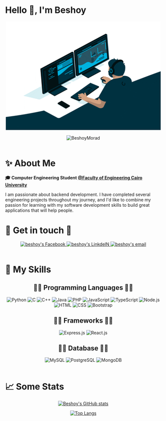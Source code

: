 # Hello 👋, I'm Beshoy

<p align="center">
  <img src="/main.gif" alt="Coder GIF" width="500" height="350">
</p>

<div align="center">
  <img src="https://komarev.com/ghpvc/?username=BeshoyMorad&label=Profile%20views&color=0e75b6&style=flat" alt="BeshoyMorad" />
</div>

<br>

# ✨ About Me
<strong>🎓 Computer Engineering Student <a href="http://eng.cu.edu.eg/ar/">@Faculty of Engineering Cairo University</a></strong>

I am passionate about backend development. I have completed several engineering projects throughout my journey, and I'd like to combine my passion for learning with my software development skills to build great applications that will help people.

# 💬 Get in touch 💬

<div align="center">
  <a href="https://www.facebook.com/iiBesh00/">
  <img alt="beshoy's Facebook" src="https://img.shields.io/badge/Facebook-1877F2?style=for-the-badge&logo=facebook&logoColor=white" 
       draggable="false" />
  </a>

  <a href="https://www.linkedin.com/in/beshoymorad/">
    <img alt="beshoy's LinkdeIN" src="https://img.shields.io/badge/LinkedIn-0077B5?style=for-the-badge&logo=linkedin&logoColor=white"
         draggable="false" />
  </a>

  <a href="mailto:beshoymorad2002@gmail.com">
    <img alt="beshoy's email" src="https://img.shields.io/badge/Gmail-D14836?style=for-the-badge&logo=gmail&logoColor=white" 
          draggable="false" />
  </a>
</div>

<br>

# 🤹 My Skills

<div>
  <div align='center'>
    <h2> 👨‍💻 Programming Languages 👩‍💻 </h2>
    <img title="Python" src="https://img.shields.io/badge/Python-14354C?style=for-the-badge&logo=python&logoColor=white">
    <img title="C" src="https://img.shields.io/badge/C-00599C?style=for-the-badge&logo=c&logoColor=white">
    <img title="C++" src="https://img.shields.io/badge/C%2B%2B-00599C?style=for-the-badge&logo=c%2B%2B&logoColor=white">
    <img title="Java" src="https://img.shields.io/badge/Java-ED8B00?style=for-the-badge&logo=java&logoColor=white">
    <img title="PHP" src="https://img.shields.io/badge/PHP-777BB4?style=for-the-badge&logo=php&logoColor=white">
    <img title="JavaScript" src="https://img.shields.io/badge/JavaScript-323330?style=for-the-badge&logo=javascript&logoColor=F7DF1E">
    <img title="TypeScript" src="https://img.shields.io/badge/TypeScript-007ACC?style=for-the-badge&logo=typescript&logoColor=white">
    <img title="Node.js" src="https://img.shields.io/badge/Node.js-43853D?style=for-the-badge&logo=node.js&logoColor=white">
    <img title="HTML" src="https://img.shields.io/badge/HTML5-E34F26?style=for-the-badge&logo=html5&logoColor=white">
    <img title="CSS" src="https://img.shields.io/badge/CSS3-1572B6?style=for-the-badge&logo=css3&logoColor=white">
    <img title="Bootstrap" src="https://img.shields.io/badge/Bootstrap-563D7C?style=for-the-badge&logo=bootstrap&logoColor=white">
  </div>
  
  <div align='center'>
    <h2> 👨‍💻 Frameworks 👩‍💻 </h2>
    <img title="Express.js" src="https://img.shields.io/badge/Express.js-404D59?style=for-the-badge">
    <img title="React.js" src="https://img.shields.io/badge/React-20232A?style=for-the-badge&logo=react&logoColor=61DAFB">
  </div>

  <div align='center'>
    <h2> 👨‍💻 Database 👩‍💻 </h2>
    <img title="MySQL" src="https://img.shields.io/badge/MySQL-00000F?style=for-the-badge&logo=mysql&logoColor=white">
    <img title="PostgreSQL" src="https://img.shields.io/badge/PostgreSQL-316192?style=for-the-badge&logo=postgresql&logoColor=white">
    <img title="MongoDB" src="https://img.shields.io/badge/MongoDB-4EA94B?style=for-the-badge&logo=mongodb&logoColor=white">
  </div>
</div>

<br>

# 📈 Some Stats
<div align="center">

  [![Beshoy's GitHub stats](https://github-readme-stats.vercel.app/api?username=BeshoyMorad&show_icons=true&theme=radical)](https://github.com/anuraghazra/github-readme-stats)
  
  [![Top Langs](https://github-readme-stats.vercel.app/api/top-langs/?username=BeshoyMorad&hide_progress=true&theme=radical)](https://github.com/anuraghazra/github-readme-stats)

</div>
